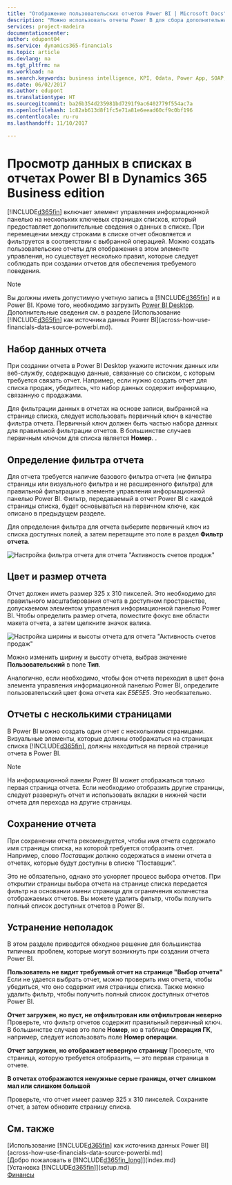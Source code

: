 ```yaml
---
title: "Отображение пользовательских отчетов Power BI | Microsoft Docs"
description: "Можно использовать отчеты Power B для сбора дополнительных сведений о данных в списках в Financials."
services: project-madeira
documentationcenter: 
author: edupont04
ms.service: dynamics365-financials
ms.topic: article
ms.devlang: na
ms.tgt_pltfrm: na
ms.workload: na
ms.search.keywords: business intelligence, KPI, Odata, Power App, SOAP, analysis
ms.date: 06/02/2017
ms.author: edupont
ms.translationtype: HT
ms.sourcegitcommit: ba26b354d235981bd7291f9ac6402779f554ac7a
ms.openlocfilehash: 1c82ab613d8f1fc5e71a81e6eead60cf9c0bf196
ms.contentlocale: ru-ru
ms.lasthandoff: 11/10/2017

---
```

# <a name="viewing-list-data-in-power-bi-reports-in-dynamics-365-business-edition"></a>Просмотр данных в списках в отчетах Power BI в Dynamics 365 Business edition 
[!INCLUDE[d365fin](includes/d365fin_md.md)] включает элемент управления информационной панелью на нескольких ключевых страницах списков, который предоставляет дополнительные сведения о данных в списке. При перемещении между строками в списке отчет обновляется и фильтруется в соответствии с выбранной операцией. Можно создать пользовательские отчеты для отображения в этом элементе управления, но существует несколько правил, которые следует соблюдать при создании отчетов для обеспечения требуемого поведения.  

> [!NOTE]  
>   Вы должны иметь допустимую учетную запись в [!INCLUDE[d365fin](includes/d365fin_md.md)] и в Power BI. Кроме того, необходимо загрузить [Power BI Desktop](https://powerbi.microsoft.com/en-us/desktop/). Дополнительные сведения см. в разделе [Использование [!INCLUDE[d365fin](includes/d365fin_md.md)] как источника данных Power BI](across-how-use-financials-data-source-powerbi.md).  

## <a name="report-data-set"></a>Набор данных отчета
При создании отчета в Power BI Desktop укажите источник данных или веб-службу, содержащую данные, связанные со списком, с которым требуется связать отчет. Например, если нужно создать отчет для списка продаж, убедитесь, что набор данных содержит информацию, связанную с продажами.  

Для фильтрации данных в отчетах на основе записи, выбранной на странице списка, следует использовать первичный ключ в качестве фильтра отчета. Первичный ключ должен быть частью набора данных для правильной фильтрации отчетов. В большинстве случаев первичным ключом для списка является **Номер**. .  

## <a name="defining-the-report-filter"></a>Определение фильтра отчета
Для отчета требуется наличие базового фильтра отчета (не фильтра страницы или визуального фильтра и не расширенного фильтра) для правильной фильтрации в элементе управления информационной панелью Power BI. Фильтр, передаваемый в отчет Power BI с каждой страницы списка, будет основываться на первичном ключе, как описано в предыдущем разделе.  

Для определения фильтра для отчета выберите первичный ключ из списка доступных полей, а затем перетащите это поле в раздел **Фильтр отчета**.  

![Настройка фильтра отчета для отчета "Активность счетов продаж"](./media/across-how-use-powerbi-reports-factbox/financials-powerbi-report-filter.png)

## <a name="report-size-and-color"></a>Цвет и размер отчета
Отчет должен иметь размер 325 х 310 пикселей. Это необходимо для правильного масштабирования отчета в доступном пространстве, допускаемом элементом управления информационной панелью Power BI. Чтобы определить размер отчета, поместите фокус вне области макета отчета, а затем щелкните значок валика.

![Настройка ширины и высоты отчета для отчета "Активность счетов продаж"](./media/across-how-use-powerbi-reports-factbox/financials-powerbi-report-sizing.png)

Можно изменить ширину и высоту отчета, выбрав значение **Пользовательский** в поле **Тип**.

Аналогично, если необходимо, чтобы фон отчета переходил в цвет фона элемента управления информационной панелью Power BI, определите пользовательский цвет фона отчета как *E5E5E5*. Это необязательно.  

## <a name="reports-with-multiple-pages"></a>Отчеты с несколькими страницами
В Power BI можно создать один отчет с несколькими страницами. Визуальные элементы, которые должны отображаться на страницах списка [!INCLUDE[d365fin](includes/d365fin_md.md)], должны находиться на первой странице отчета в Power BI.  

> [!NOTE]  
>  На информационной панели Power BI может отображаться только первая страница отчета. Если необходимо отобразить другие страницы, следует развернуть отчет и использовать вкладки в нижней части отчета для перехода на другие страницы.  

## <a name="saving-your-report"></a>Сохранение отчета

При сохранении отчета рекомендуется, чтобы имя отчета содержало имя страницы списка, на которой требуется отобразить отчет. Например, слово *Поставщик* должно содержаться в имени отчета в отчетах, которые будут доступны в списке "Поставщик".  

Это не обязательно, однако это ускоряет процесс выбора отчетов. При открытии страницы выбора отчета на странице списка передается фильтр на основании имени страница для ограничения количества отображаемых отчетов.  Вы можете удалить фильтр, чтобы получить полный список доступных отчетов в Power BI.  

## <a name="troubleshooting"></a>Устранение неполадок
В этом разделе приводится обходное решение для большинства типичных проблем, которые могут возникнуть при создании отчета Power BI.  

**Пользователь не видит требуемый отчет на странице "Выбор отчета"** Если не удается выбрать отчет, можно проверить имя отчета, чтобы убедиться, что оно содержит имя страницы списка. Также можно удалить фильтр, чтобы получить полный список доступных отчетов Power BI.  

**Отчет загружен, но пуст, не отфильтрован или отфильтрован неверно** Проверьте, что фильтр отчетов содержит правильный первичный ключ. В большинстве случаев это поле **Номер**, но в таблице **Операция ГК**, например, следует использовать поле **Номер операции**.

**Отчет загружен, но отображает неверную страницу** Проверьте, что страница, которую требуется отобразить, — это первая страница в отчете.  

**В отчетах отображаются ненужные серые границы, отчет слишком мал или слишком большой**

Проверьте, что отчет имеет размер 325 х 310 пикселей. Сохраните отчет, а затем обновите страницу списка.  

## <a name="see-also"></a>См. также
[Использование [!INCLUDE[d365fin](includes/d365fin_md.md)] как источника данных Power BI](across-how-use-financials-data-source-powerbi.md)  
[Добро пожаловать в [!INCLUDE[d365fin_long](includes/d365fin_long_md.md)]](index.md)    
[Установка [!INCLUDE[d365fin](includes/d365fin_md.md)]](setup.md)    
[Финансы](finance.md)  

